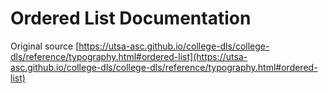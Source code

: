 # Ordered List Documentation

Original source [https://utsa-asc.github.io/college-dls/college-dls/reference/typography.html#ordered-list](https://utsa-asc.github.io/college-dls/college-dls/reference/typography.html#ordered-list)